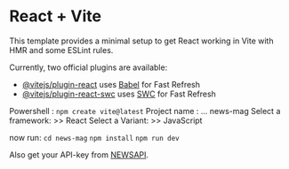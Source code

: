 # React + Vite

This template provides a minimal setup to get React working in Vite with HMR and some ESLint rules.

Currently, two official plugins are available:

- [@vitejs/plugin-react](https://github.com/vitejs/vite-plugin-react/blob/main/packages/plugin-react/README.md) uses [Babel](https://babeljs.io/) for Fast Refresh
- [@vitejs/plugin-react-swc](https://github.com/vitejs/vite-plugin-react-swc) uses [SWC](https://swc.rs/) for Fast Refresh

Powershell :
`npm create vite@latest`
Project name : ... news-mag
Select a framework: >> React
Select a Variant: >> JavaScript

now run:
`cd news-mag`
`npm install`
`npm run dev`

Also get your API-key from [NEWSAPI](https://newsapi.org).
